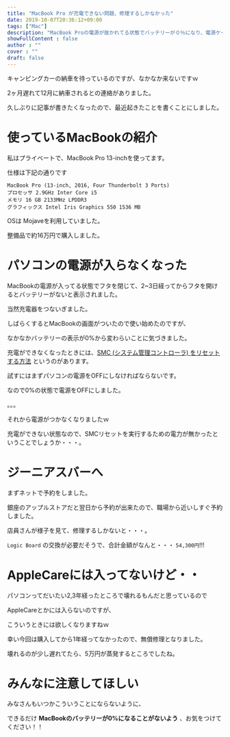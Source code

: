 ```yaml
---
title: "MacBook Pro が充電できない問題、修理するしかなかった"
date: 2019-10-07T20:36:12+09:00
tags: ["Mac"] 
description: "MacBook Proの電源が抜かれてる状態でバッテリーが０％になり、電源ケーブルをつないで充電しても0%からチャージされなかったので再起動しようとしたら起動できなくなった"
showFullContent : false
author : ""
cover : ""
draft: false
---
```


キャンピングカーの納車を待っているのですが、なかなか来ないですｗ

2ヶ月遅れて12月に納車されるとの連絡がありました。

久しぶりに記事が書きたくなったので、最近起きたことを書くことにしました。

# 使っているMacBookの紹介

私はプライベートで、MacBook Pro 13-inchを使ってます。

仕様は下記の通りです

```
MacBook Pro (13-inch, 2016, Four Thunderbolt 3 Ports)
プロセッサ 2.9GHz Inter Core i5
メモリ 16 GB 2133MHz LPDDR3
グラフィックス Intel Iris Graphics 550 1536 MB
```

OSは Mojaveを利用していました。

整備品で約16万円で購入しました。

# パソコンの電源が入らなくなった

MacBookの電源が入ってる状態でフタを閉じて、2~3日経ってからフタを開けるとバッテリーがないと表示されました。

当然充電器をつないぎました。

しばらくするとMacBookの画面がついたので使い始めたのですが、

なかなかバッテリーの表示が0%から変わらいことに気づきました。

充電ができなくなったときには、[SMC (システム管理コントローラ) をリセットする方法](https://support.apple.com/ja-jp/HT201295) というのがあります。

試すにはまずパソコンの電源をOFFにしなければならないです。

なので0%の状態で電源をOFFにしました。

。。。

それから電源がつかなくなりましたｗ

充電ができない状態なので、SMCリセットを実行するための電力が無かったということでしょうか・・・。

# ジーニアスバーへ

まずネットで予約をしました。

銀座のアップルストアだと翌日から予約が出来たので、職場から近いしすぐ予約しました。

店員さんが様子を見て、修理するしかないと・・・。

`Logic Board` の交換が必要だそうで、合計金額がなんと・・・ `54,300円`!!!

# AppleCareには入ってないけど・・

パソコンってだいたい2,3年経ったところで壊れるもんだと思っているので

AppleCareとかには入らないのですが、

こういうときには欲しくなりますねｗ

幸い今回は購入してから1年経ってなかったので、無償修理となりました。

壊れるのが少し遅れてたら、5万円が蒸発するところでしたね。

# みんなに注意してほしい

みなさんもいつかこういうことにならないように、

できるだけ **MacBookのバッテリーが0%になることがないよう** 、お気をつけてください！！

